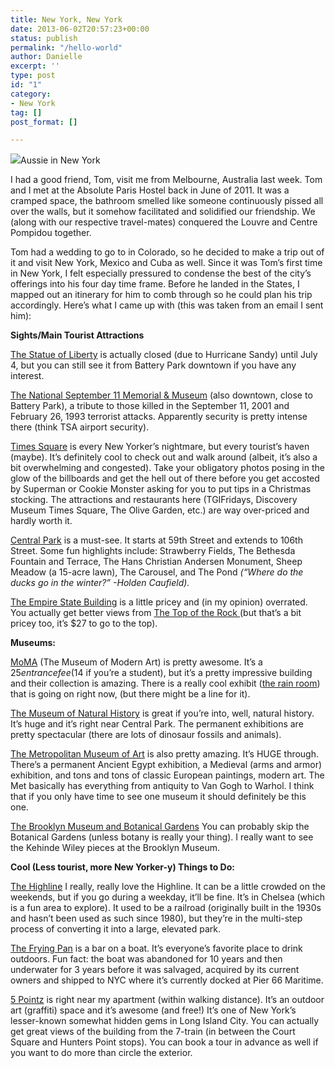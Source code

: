 ```yaml
---
title: New York, New York
date: 2013-06-02T20:57:23+00:00
status: publish
permalink: "/hello-world"
author: Danielle
excerpt: ''
type: post
id: "1"
category:
- New York
tag: []
post_format: []

---
```

  
![](https://live.staticflickr.com/65535/49674172901_f69d9b51e7_z.jpg)Aussie in New York

I had a good friend, Tom, visit me from Melbourne, Australia last week. Tom and I met at the Absolute Paris Hostel back in June of 2011. It was a cramped space, the bathroom smelled like someone continuously pissed all over the walls, but it somehow facilitated and solidified our friendship. We (along with our respective travel-mates) conquered the Louvre and Centre Pompidou together.

Tom had a wedding to go to in Colorado, so he decided to make a trip out of it and visit New York, Mexico and Cuba as well. Since it was Tom’s first time in New York, I felt especially pressured to condense the best of the city’s offerings into his four day time frame. Before he landed in the States, I mapped out an itinerary for him to comb through so he could plan his trip accordingly. Here’s what I came up with (this was taken from an email I sent him):

**Sights/Main Tourist Attractions**

[The Statue of Liberty](http://www.nps.gov/stli/index.htm) is actually closed (due to Hurricane Sandy) until July 4, but you can still see it from Battery Park downtown if you have any interest.

[The National September 11 Memorial & Museum](http://www.911memorial.org/) (also downtown, close to Battery Park), a tribute to those killed in the September 11, 2001 and February 26, 1993 terrorist attacks. Apparently security is pretty intense there (think TSA airport security).

[Times Square](http://www.timessquarenyc.org/index.aspx) is every New Yorker’s nightmare, but every tourist’s haven (maybe). It’s definitely cool to check out and walk around (albeit, it’s also a bit overwhelming and congested). Take your obligatory photos posing in the glow of the billboards and get the hell out of there before you get accosted by Superman or Cookie Monster asking for you to put tips in a Christmas stocking. The attractions and restaurants here (TGIFridays, Discovery Museum Times Square, The Olive Garden, etc.) are way over-priced and hardly worth it.

[Central Park](http://www.centralparknyc.org/) is a must-see. It starts at 59th Street and extends to 106th Street. Some fun highlights include: Strawberry Fields, The Bethesda Fountain and Terrace, The Hans Christian Andersen Monument, Sheep Meadow (a 15-acre lawn), The Carousel, and The Pond _(“Where do the ducks go in the winter?” -Holden Caufield)._

[The Empire State Building](http://www.esbnyc.com/) is a little pricey and (in my opinion) overrated. You actually get better views from [The Top of the Rock ](http://www.topoftherocknyc.com/)(but that’s a bit pricey too, it’s $27 to go to the top).

**Museums:**

[MoMA](http://www.moma.org/) (The Museum of Modern Art) is pretty awesome. It’s a $25 entrance fee ($14 if you’re a student), but it’s a pretty impressive building and their collection is amazing. There is a really cool exhibit ([the rain room](http://www.moma.org/visit/calendar/exhibitions/1380)) that is going on right now, (but there might be a line for it).

[The Museum of Natural History](http://www.amnh.org/) is great if you’re into, well, natural history. It’s huge and it’s right near Central Park. The permanent exhibitions are pretty spectacular (there are lots of dinosaur fossils and animals).

[The Metropolitan Museum of Art](http://www.amnh.org/) is also pretty amazing. It’s HUGE through. There’s a permanent Ancient Egypt exhibition, a Medieval (arms and armor) exhibition, and tons and tons of classic European paintings, modern art. The Met basically has everything from antiquity to Van Gogh to Warhol. I think that if you only have time to see one museum it should definitely be this one.

[The Brooklyn Museum and Botanical Gardens](http://www.brooklynmuseum.org) You can probably skip the Botanical Gardens (unless botany is really your thing). I really want to see the Kehinde Wiley pieces at the Brooklyn Museum.

**Cool (Less tourist, more New Yorker-y) Things to Do:**

[The Highline](http://www.thehighline.org) I really, really love the Highline. It can be a little crowded on the weekends, but if you go during a weekday, it’ll be fine. It’s in Chelsea (which is a fun area to explore). It used to be a railroad (originally built in the 1930s and hasn’t been used as such since 1980), but they’re in the multi-step process of converting it into a large, elevated park.

[The Frying Pan](http://www.fryingpan.com/) is a bar on a boat. It’s everyone’s favorite place to drink outdoors. Fun fact: the boat was abandoned for 10 years and then underwater for 3 years before it was salvaged, acquired by its current owners and shipped to NYC where it’s currently docked at Pier 66 Maritime.

[5 Pointz](http://5ptz.com/) is right near my apartment (within walking distance). It’s an outdoor art (graffiti) space and it’s awesome (and free!) It’s one of New York’s lesser-known somewhat hidden gems in Long Island City. You can actually get great views of the building from the 7-train (in between the Court Square and Hunters Point stops). You can book a tour in advance as well if you want to do more than circle the exterior.